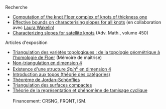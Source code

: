 Recherche
* [Computation of the knot Floer complex of knots of thickness one](https://arxiv.org/abs/2505.13610)
* [Effective bounds on characterising slopes for all knots](https://arxiv.org/abs/2410.24209) (en collaboration avec [Laura Wakelin](https://sites.google.com/view/laurawakelin))
* [Characterizing slopes for satellite knots](https://www.sciencedirect.com/science/article/pii/S0001870824002615) (Adv. Math., volume 450)

Articles d'exposition
* [Triangulation des variétés topologiques : de la topologie géométrique à l'homologie de Floer](files/PSorya_Memoire_aout2022.pdf) (Mémoire de maîtrise)
* [Non-triangulation en dimension 4](files/PSorya-E8triangulation.pdf)
* [Existence d'une structure *Spin<sup>c</sup>* en dimension 4](files/4manifoldsSpinc-PS.pdf)
* [Introduction aux topos (théorie des catégories)](files/toposPresentation-PSorya.pdf)
* [Théorème de Jordan-Schönflies](files/schonfliesPS.pdf)
* [Triangulation des surfaces compactes](files/surftriangPS.pdf)
* [Théorie de la représentation et phénomène de tamisage cyclique](http://lacim.uqam.ca/wp-content/uploads/Patricia_Sorya-Rapport_de_stage_2018.pdf)\
\
Financement: CRSNG, FRQNT, ISM.
